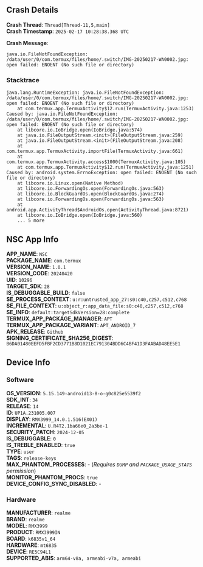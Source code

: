 ## Crash Details

**Crash Thread**: `Thread[Thread-11,5,main]`  
**Crash Timestamp**: `2025-02-17 10:28:38.368 UTC`  

**Crash Message**:
```
java.io.FileNotFoundException: /data/user/0/com.termux/files/home/.switch/IMG-20250217-WA0002.jpg: open failed: ENOENT (No such file or directory)
```


### Stacktrace

```
java.lang.RuntimeException: java.io.FileNotFoundException: /data/user/0/com.termux/files/home/.switch/IMG-20250217-WA0002.jpg: open failed: ENOENT (No such file or directory)
	at com.termux.app.TermuxActivity$12.run(TermuxActivity.java:1253)
Caused by: java.io.FileNotFoundException: /data/user/0/com.termux/files/home/.switch/IMG-20250217-WA0002.jpg: open failed: ENOENT (No such file or directory)
	at libcore.io.IoBridge.open(IoBridge.java:574)
	at java.io.FileOutputStream.<init>(FileOutputStream.java:259)
	at java.io.FileOutputStream.<init>(FileOutputStream.java:208)
	at com.termux.app.TermuxActivity.importFile(TermuxActivity.java:661)
	at com.termux.app.TermuxActivity.access$1000(TermuxActivity.java:105)
	at com.termux.app.TermuxActivity$12.run(TermuxActivity.java:1251)
Caused by: android.system.ErrnoException: open failed: ENOENT (No such file or directory)
	at libcore.io.Linux.open(Native Method)
	at libcore.io.ForwardingOs.open(ForwardingOs.java:563)
	at libcore.io.BlockGuardOs.open(BlockGuardOs.java:274)
	at libcore.io.ForwardingOs.open(ForwardingOs.java:563)
	at android.app.ActivityThread$AndroidOs.open(ActivityThread.java:8721)
	at libcore.io.IoBridge.open(IoBridge.java:560)
	... 5 more

```
##


## NSC App Info

**APP_NAME**: `NSC`  
**PACKAGE_NAME**: `com.termux`  
**VERSION_NAME**: `1.0.1`  
**VERSION_CODE**: `20240420`  
**UID**: `10296`  
**TARGET_SDK**: `28`  
**IS_DEBUGGABLE_BUILD**: `false`  
**SE_PROCESS_CONTEXT**: `u:r:untrusted_app_27:s0:c40,c257,c512,c768`  
**SE_FILE_CONTEXT**: `u:object_r:app_data_file:s0:c40,c257,c512,c768`  
**SE_INFO**: `default:targetSdkVersion=28:complete`  
**TERMUX_APP_PACKAGE_MANAGER**: `APT`  
**TERMUX_APP_PACKAGE_VARIANT**: `APT_ANDROID_7`  
**APK_RELEASE**: `Github`  
**SIGNING_CERTIFICATE_SHA256_DIGEST**: `B6DA01480EEFD5FBF2CD3771B8D1021EC791304BDD6C4BF41D3FAABAD48EE5E1`  
##


## Device Info

### Software

**OS_VERSION**: `5.15.149-android13-8-o-g0c825e5539f2`  
**SDK_INT**: `34`  
**RELEASE**: `14`  
**ID**: `UP1A.231005.007`  
**DISPLAY**: `RMX3999_14.0.1.516(EX01)`  
**INCREMENTAL**: `U.R4T2.1ba66e0_2a3be-1`  
**SECURITY_PATCH**: `2024-12-05`  
**IS_DEBUGGABLE**: `0`  
**IS_TREBLE_ENABLED**: `true`  
**TYPE**: `user`  
**TAGS**: `release-keys`  
**MAX_PHANTOM_PROCESSES**: - (*Requires `DUMP` and `PACKAGE_USAGE_STATS` permission*)  
**MONITOR_PHANTOM_PROCS**: `true`  
**DEVICE_CONFIG_SYNC_DISABLED**: -  

### Hardware

**MANUFACTURER**: `realme`  
**BRAND**: `realme`  
**MODEL**: `RMX3999`  
**PRODUCT**: `RMX3999IN`  
**BOARD**: `k6835v1_64`  
**HARDWARE**: `mt6835`  
**DEVICE**: `RE5C94L1`  
**SUPPORTED_ABIS**: `arm64-v8a, armeabi-v7a, armeabi`  
##
